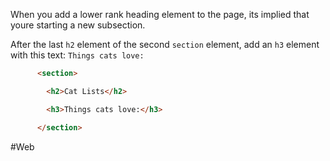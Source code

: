 When you add a lower rank heading element to the page, its implied that youre starting a new subsection.

After the last `h2` element of the second `section` element, add an `h3` element with this text:
`Things cats love:` 

```html
      <section>

        <h2>Cat Lists</h2>

        <h3>Things cats love:</h3>

      </section>
```


#Web
